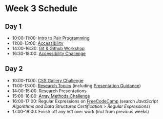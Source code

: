 # Week 3 Schedule

## Day 1
- 10:00-11:00: [Intro to Pair Programming](https://github.com/foundersandcoders/master-reference/blob/master/coursebook/week-1/pair-programming.md)
- 11:00-13:00: [Accessibility](https://github.com/foundersandcoders/web-accessibility/)
- 14:00-16:30: [Git & Github Workshop](https://github.com/foundersandcoders/git-workflow-workshop-for-two)
- 16:30-18:00: [Accessibility Challenge](https://github.com/foundersandcoders/accessibility-challenge) 

## Day 2
- 10:00-11:00: [CSS Gallery Challenge](https://github.com/foundersandcoders/css-gallery-challenge)
- 11:00-13:00: [Research Topics](https://github.com/FACN7/master-reference/blob/master/coursebook/week-1/research-afternoon.md) (including [Presentation Guidance](https://github.com/FACN7/master-reference/blob/master/coursebook/week-1/presentation-guidance.md))  
- 14:00-15:00: Research Presentations
- 15:00-16:00: [Array Methods Challenge](https://github.com/facn5/array-methods) 
- 16:00-17:00: Regular Expressions on [FreeCodeCamp](https://www.freecodecamp.org/learn) (search *JavaScript Algorithms and Data Structures Certification* > *Regular Expressions*)
- 17:00-18:00: Finish off any left over work (incl from previous weeks)

